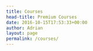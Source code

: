 ```yaml
---
title: Courses
head-title: Premium Courses
date: 2016-10-15T17:53:33+00:00
author: Adrian
layout: page
permalink: /courses/
---
```

